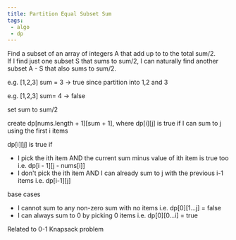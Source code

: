 ```yaml
---
title: Partition Equal Subset Sum
tags:
 - algo
 - dp
---
```


Find a subset of an array of integers A that add up to to the total sum/2.  
If I find just one subset S that sums to sum/2, I can naturally find another subset A - S that also sums to sum/2.

e.g. [1,2,3] sum = 3 -> true since partition into 1,2 and 3

e.g. [1,2,3] sum= 4 -> false

set sum to sum/2

create dp[nums.length + 1][sum + 1], where dp[i][j] is true if I can sum to j using the first i items

dp[i][j] is true if
 - I pick the ith item AND the current sum minus value of ith item is true too i.e. dp[i - 1][j - nums[i]]
 - I don't pick the ith item AND I can already sum to j with the previous i-1 items i.e. dp[i-1][j]

base cases
 - I cannot sum to any non-zero sum with no items i.e. dp[0][1...j] = false
 - I can always sum to 0 by picking 0 items i.e. dp[0][0...i] = true

Related to 0-1 Knapsack problem
